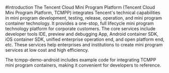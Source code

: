 #Introduction
The Tencent Cloud Mini Program Platform (Tencent Cloud Mini Program Platform, TCMPP) integrates Tencent's technical capabilities in mini program development, testing, release, operation, and mini program container technology. It provides a one-stop, full lifecycle mini program technology platform for corporate customers. The core services include developer tools IDE, preview and debugging App, Android container SDK, iOS container SDK, unified enterprise operation end, and open platform end, etc. These services help enterprises and institutions to create mini program services at low cost and high efficiency.

The tcmpp-demo-android includes example code for integrating TCMPP mini program containers, making it convenient for developers to reference.
